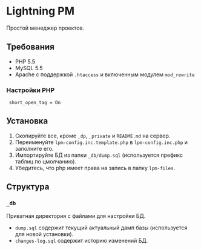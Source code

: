 # Lightning PM

Простой менеджер проектов.

## Требования

- PHP 5.5
- MySQL 5.5
- Apache с поддержкой `.htaccess` и включенным модулем `mod_rewrite`

### Настройки PHP

` short_open_tag = On`

## Установка

1. Скопируйте все, кроме `_dp`, `_private` и `README.md` на сервер.
2. Переименуйте `lpm-config.inc.template.php` в `lpm-config.inc.php` и заполните его.
3. Импортируйте БД из папки `_db/dump.sql` (используется префикс таблиц по цмолчанию).
4. Убедитесь, что php имеет права на запись в папку `lpm-files`.


## Структура

### `_db`

Приватная директория с файлами для настройки БД.

- `dump.sql` содержит текущий актуальный дамп базы (используется для новой установки).
- `changes-log.sql` содержит историю изменений БД.